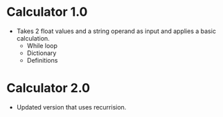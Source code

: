 # Calculator 1.0
- Takes 2 float values and a string operand as input and applies a basic calculation.
  - While loop
  - Dictionary
  - Definitions

# Calculator 2.0 
- Updated version that uses recurrision. 
